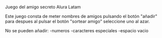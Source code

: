 Juego del amigo secreto
Alura Latam



Este juego consta de meter nombres de amigos pulsando el botón "añadir" para despues al pulsar el botón "sortear amigo" seleccione uno al azar.

No se pueden añadir:
-numeros
-caracteres especiales
-espacio vacio
